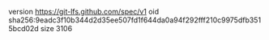 version https://git-lfs.github.com/spec/v1
oid sha256:9eadc3f10b344d2d35ee507fd1f644da0a94f292fff210c9975dfb3515bcd02d
size 3106
